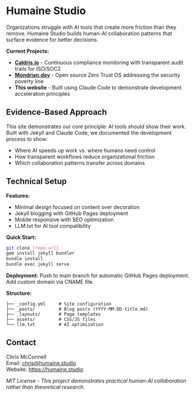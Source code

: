 # Humaine Studio

Organizations struggle with AI tools that create more friction than they remove. Humaine Studio builds human-AI collaboration patterns that surface evidence for better decisions.

**Current Projects:**

- **[Caldris.io](https://Caldris.io)** - Continuous compliance monitoring with transparent audit trails for ISO/SOC2
- **[Mondrian.dev](https://Mondrian.dev)** - Open source Zero Trust OS addressing the security poverty line
- **This website** - Built using Claude Code to demonstrate development acceleration principles

## Evidence-Based Approach

This site demonstrates our core principle: AI tools should show their work. Built with Jekyll and Claude Code, we documented the development process to show:

- Where AI speeds up work vs. where humans need control
- How transparent workflows reduce organizational friction
- Which collaboration patterns transfer across domains

## Technical Setup

**Features:**

- Minimal design focused on content over decoration
- Jekyll blogging with GitHub Pages deployment
- Mobile responsive with SEO optimization
- LLM.txt for AI tool compatibility

**Quick Start:**

```bash
git clone [repo-url]
gem install jekyll bundler
bundle install
bundle exec jekyll serve
```

**Deployment:**
Push to main branch for automatic GitHub Pages deployment. Add custom domain via CNAME file.

**Structure:**

```
├── _config.yml     # Site configuration
├── _posts/         # Blog posts (YYYY-MM-DD-title.md)
├── _layouts/       # Page templates  
├── assets/         # CSS/JS files
└── llm.txt         # AI optimization
```

## Contact

Chris McConnell  
Email: [chris@humaine.studio](mailto:chris@humaine.studio)  
Website: <https://humaine.studio>

*MIT License - This project demonstrates practical human-AI collaboration rather than theoretical research.*